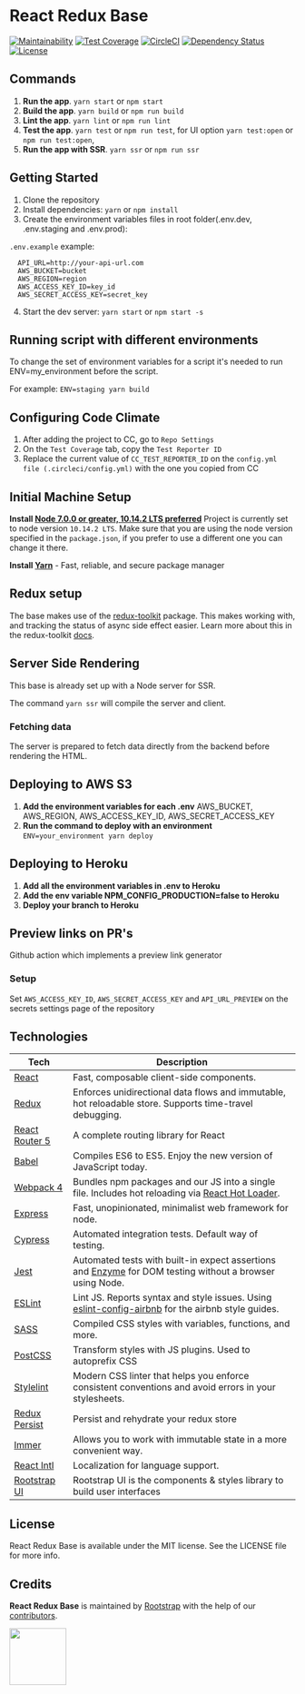 # React Redux Base

[![Maintainability](https://api.codeclimate.com/v1/badges/e334cf37c246c64bf052/maintainability)](https://codeclimate.com/github/rootstrap/react-redux-base/maintainability)
[![Test Coverage](https://api.codeclimate.com/v1/badges/e334cf37c246c64bf052/test_coverage)](https://codeclimate.com/github/rootstrap/react-redux-base/test_coverage)
[![CircleCI](https://circleci.com/gh/rootstrap/react-redux-base.svg?style=shield)](https://circleci.com/gh/rootstrap/react-redux-base)
[![Dependency Status](https://img.shields.io/david/rootstrap/react-redux-base.svg)](https://david-dm.org/rootstrap/react-redux-base)
[![License](https://img.shields.io/github/license/rootstrap/react-redux-base.svg)](https://github.com/rootstrap/react-redux-base/blob/master/LICENSE.md)

## Commands

1. **Run the app**. `yarn start` or `npm start`
2. **Build the app**. `yarn build` or `npm run build`
3. **Lint the app**. `yarn lint` or `npm run lint`
4. **Test the app**. `yarn test` or `npm run test`, for UI option `yarn test:open` or `npm run test:open`,
5. **Run the app with SSR**. `yarn ssr` or `npm run ssr`

## Getting Started

1. Clone the repository
2. Install dependencies: `yarn` or `npm install`
3. Create the environment variables files in root folder(.env.dev, .env.staging and .env.prod):

`.env.example` example:

```
  API_URL=http://your-api-url.com
  AWS_BUCKET=bucket
  AWS_REGION=region
  AWS_ACCESS_KEY_ID=key_id
  AWS_SECRET_ACCESS_KEY=secret_key
```

4. Start the dev server: `yarn start` or `npm start -s`

## Running script with different environments

To change the set of environment variables for a script it's needed to run ENV=my_environment before the script.

For example: `ENV=staging yarn build`

## Configuring Code Climate

1. After adding the project to CC, go to `Repo Settings`
2. On the `Test Coverage` tab, copy the `Test Reporter ID`
3. Replace the current value of `CC_TEST_REPORTER_ID` on the `config.yml file (.circleci/config.yml)` with the one you copied from CC

## Initial Machine Setup

**Install [Node 7.0.0 or greater, 10.14.2 LTS preferred](https://nodejs.org)**
Project is currently set to node version `10.14.2 LTS`. Make sure that you are using the node version specified in the `package.json`, if you prefer to use a different one you can change it there.

**Install [Yarn](https://yarnpkg.com/en/docs/install)** - Fast, reliable, and secure package manager

## Redux setup

The base makes use of the [redux-toolkit](https://github.com/reduxjs/redux-toolkit) package.
This makes working with, and tracking the status of async side effect easier.
Learn more about this in the redux-toolkit [docs](https://redux-toolkit.js.org/introduction/quick-start).

## Server Side Rendering

This base is already set up with a Node server for SSR.

The command `yarn ssr` will compile the server and client.

### Fetching data

The server is prepared to fetch data directly from the backend before rendering the HTML.

## Deploying to AWS S3

1. **Add the environment variables for each .env** AWS_BUCKET, AWS_REGION, AWS_ACCESS_KEY_ID, AWS_SECRET_ACCESS_KEY
2. **Run the command to deploy with an environment** `ENV=your_environment yarn deploy`

## Deploying to Heroku

1. **Add all the environment variables in .env to Heroku**
2. **Add the env variable NPM_CONFIG_PRODUCTION=false to Heroku**
3. **Deploy your branch to Heroku**

## Preview links on PR's
Github action which implements a preview link generator

### Setup
Set `AWS_ACCESS_KEY_ID`, `AWS_SECRET_ACCESS_KEY` and `API_URL_PREVIEW` on the secrets settings page of the repository

## Technologies

| **Tech**                                                   | **Description**                                                                                                                                         |
| ---------------------------------------------------------- | ------------------------------------------------------------------------------------------------------------------------------------------------------- |
| [React](https://facebook.github.io/react/)                 | Fast, composable client-side components.                                                                                                                |
| [Redux](http://redux.js.org)                               | Enforces unidirectional data flows and immutable, hot reloadable store. Supports time-travel debugging.                                                 |
| [React Router 5](https://github.com/reactjs/react-router)  | A complete routing library for React                                                                                                                    |
| [Babel](http://babeljs.io)                                 | Compiles ES6 to ES5. Enjoy the new version of JavaScript today.                                                                                         |
| [Webpack 4](http://webpack.github.io)                      | Bundles npm packages and our JS into a single file. Includes hot reloading via [React Hot Loader](https://github.com/gaearon/react-hot-loader).         |
| [Express](https://github.com/expressjs/express)            | Fast, unopinionated, minimalist web framework for node.                                                                                                 |
| [Cypress](https://cypress.io/)                             | Automated integration tests. Default way of testing.                                                                                                    |
| [Jest](https://facebook.github.io/jest/)                   | Automated tests with built-in expect assertions and [Enzyme](https://github.com/airbnb/enzyme) for DOM testing without a browser using Node.            |
| [ESLint](http://eslint.org/)                               | Lint JS. Reports syntax and style issues. Using [eslint-config-airbnb](https://www.npmjs.com/package/eslint-config-airbnb) for the airbnb style guides. |
| [SASS](http://sass-lang.com/)                              | Compiled CSS styles with variables, functions, and more.                                                                                                |
| [PostCSS](https://github.com/postcss/postcss)              | Transform styles with JS plugins. Used to autoprefix CSS                                                                                                |
| [Stylelint](https://github.com/stylelint/stylelint)        | Modern CSS linter that helps you enforce consistent conventions and avoid errors in your stylesheets.                                                   |
| [Redux Persist](https://github.com/rt2zz/redux-persist)    | Persist and rehydrate your redux store                                                                                                                  |
| [Immer](https://github.com/immerjs/immer)                  | Allows you to work with immutable state in a more convenient way.                                                                                       |
| [React Intl](https://github.com/yahoo/react-intl/)         | Localization for language support.                                                                                                                      |
| [Rootstrap UI](https://github.com/rootstrap/rootstrap-ui/) | Rootstrap UI is the components & styles library to build user interfaces                                                                                |

## License

React Redux Base is available under the MIT license. See the LICENSE file for more info.

## Credits

**React Redux Base** is maintained by [Rootstrap](http://www.rootstrap.com) with the help of our [contributors](https://github.com/rootstrap/react-redux-base/contributors).

[<img src="https://s3-us-west-1.amazonaws.com/rootstrap.com/img/rs.png" width="100"/>](http://www.rootstrap.com)
